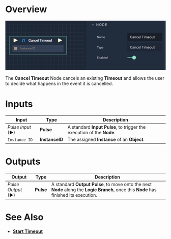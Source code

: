 # Overview

![The Cancel Timeout Node.](../../../.gitbook/assets/canceltimeout.png)

The **Cancel Timeout** Node cancels an existing **Timeout** and allows the user to decide what happens in the event it *is* cancelled.



# Inputs

|Input|Type|Description|
|---|---|---|
|*Pulse Input* (►)|**Pulse**|A standard **Input Pulse**, to trigger the execution of the **Node**.|
|`Instance ID`|**InstanceID**|The assigned **Instance** of an **Object**.|

# Outputs

|Output|Type|Description|
|---|---|---|
|*Pulse Output* (►)|**Pulse**|A standard **Output Pulse**, to move onto the next **Node** along the **Logic Branch**, once this **Node** has finished its execution.|

# See Also

* [**Start Timeout**](starttimeout.md)

